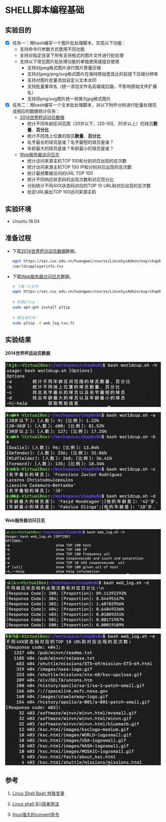 # SHELL脚本编程基础

## 实验目的

- [x] 任务一：用bash编写一个图片批处理脚本，实现以下功能：
  - 支持命令行参数方式使用不同功能
  - 支持对指定目录下所有支持格式的图片文件进行批处理
  - 支持以下常见图片批处理功能的单独使用或组合使用
    - 支持对jpeg格式图片进行图片质量压缩
    - 支持对jpeg/png/svg格式图片在保持原始宽高比的前提下压缩分辨率
    - 支持对图片批量添加自定义文本水印
    - 支持批量重命名（统一添加文件名前缀或后缀，不影响原始文件扩展名）
    - 支持将png/svg图片统一转换为jpg格式图片
- [x] 任务二：用bash编写一个文本批处理脚本，对以下附件分别进行批量处理完成相应的数据统计任务：
  - [2014世界杯运动员数据](https://sec.cuc.edu.cn/huangwei/course/LinuxSysAdmin/exp/chap0x04/worldcupplayerinfo.tsv)
    - 统计不同年龄区间范围（20岁以下、[20-30]、30岁以上）的球员**数量**、**百分比**
    - 统计不同场上位置的球员**数量**、**百分比**
    - 名字最长的球员是谁？名字最短的球员是谁？
    - 年龄最大的球员是谁？年龄最小的球员是谁？
  - [Web服务器访问日志](https://sec.cuc.edu.cn/huangwei/course/LinuxSysAdmin/exp/chap0x04/web_log.tsv.7z)
    - 统计访问来源主机TOP 100和分别对应出现的总次数
    - 统计访问来源主机TOP 100 IP和分别对应出现的总次数
    - 统计最频繁被访问的URL TOP 100
    - 统计不同响应状态码的出现次数和对应百分比
    - 分别统计不同4XX状态码对应的TOP 10 URL和对应出现的总次数
    - 给定URL输出TOP 100访问来源主机

## 实验环境

- Ununtu 18.04

## 准备过程

- 下载[2014世界杯运动员数据](https://sec.cuc.edu.cn/huangwei/course/LinuxSysAdmin/exp/chap0x04/worldcupplayerinfo.tsv)数据。

  ```bash
  wget https://sec.cuc.edu.cn/huangwei/course/LinuxSysAdmin/exp/chap0x04
  /worldcupplayerinfo.tsv
  ```

- 下载[Web服务器访问日志](https://sec.cuc.edu.cn/huangwei/course/LinuxSysAdmin/exp/chap0x04/web_log.tsv.7z)数据。

  ```bash
  # 下载.7z文件
  wget https://sec.cuc.edu.cn/huangwei/course/LinuxSysAdmin/exp/chap0x04/web_log.tsv.7z
  
  # 安装p7zip： 
  sudo apt-get install p7zip
  
  # 解压缩文件： 
  sudo p7zip -d web_log.tsv.7z
  ```

## 实验结果

#### 2014世界杯运动员数据

![](result/worldcup_h.png)

![](result/worldcup_r.png)

#### Web服务器访问日志

![](result/web.png)

![](result/web-d.png)

![image-20190415104009374](result/web-e.png)

## 参考

1. [Linux Shell Bash 特殊变量](https://www.cnblogs.com/chjbbs/p/6393805.html)
2. [Linux shell ${}简单用法](https://www.cnblogs.com/xudong-bupt/p/3567096.html)

3. [linux强大的convert命令](https://blog.csdn.net/wonengguwozai/article/details/53122629)